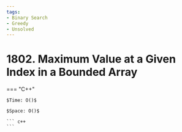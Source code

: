 ```yaml
---
tags:
- Binary Search
- Greedy
- Unsolved
---
```



# 1802. Maximum Value at a Given Index in a Bounded Array

=== "C++"

    $Time: O()$

    $Space: O()$

    ``` c++
    ```